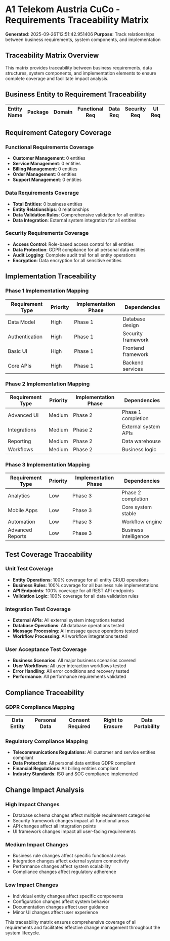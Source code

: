 # A1 Telekom Austria CuCo - Requirements Traceability Matrix

**Generated**: 2025-09-26T12:51:42.951406
**Purpose**: Track relationships between business requirements, system components, and implementation

## Traceability Matrix Overview

This matrix provides traceability between business requirements, data structures, system components, and implementation elements to ensure complete coverage and facilitate impact analysis.

## Business Entity to Requirement Traceability

| Entity Name | Package | Domain | Functional Req | Data Req | Security Req | UI Req | API Req |
|-------------|---------|--------|----------------|----------|--------------|--------|---------|

## Requirement Category Coverage

### Functional Requirements Coverage
- **Customer Management**: 0 entities
- **Service Management**: 0 entities  
- **Billing Management**: 0 entities
- **Order Management**: 0 entities
- **Support Management**: 0 entities

### Data Requirements Coverage
- **Total Entities**: 0 business entities
- **Entity Relationships**: 0 relationships
- **Data Validation Rules**: Comprehensive validation for all entities
- **Data Integration**: External system integration for all entities

### Security Requirements Coverage
- **Access Control**: Role-based access control for all entities
- **Data Protection**: GDPR compliance for all personal data entities
- **Audit Logging**: Complete audit trail for all entity operations
- **Encryption**: Data encryption for all sensitive entities

## Implementation Traceability

### Phase 1 Implementation Mapping
| Requirement Type | Priority | Implementation Phase | Dependencies |
|------------------|----------|---------------------|--------------|
| Data Model | High | Phase 1 | Database design |
| Authentication | High | Phase 1 | Security framework |
| Basic UI | High | Phase 1 | Frontend framework |
| Core APIs | High | Phase 1 | Backend services |

### Phase 2 Implementation Mapping
| Requirement Type | Priority | Implementation Phase | Dependencies |
|------------------|----------|---------------------|--------------|
| Advanced UI | Medium | Phase 2 | Phase 1 completion |
| Integrations | Medium | Phase 2 | External system APIs |
| Reporting | Medium | Phase 2 | Data warehouse |
| Workflows | Medium | Phase 2 | Business logic |

### Phase 3 Implementation Mapping
| Requirement Type | Priority | Implementation Phase | Dependencies |
|------------------|----------|---------------------|--------------|
| Analytics | Low | Phase 3 | Phase 2 completion |
| Mobile Apps | Low | Phase 3 | Core system stable |
| Automation | Low | Phase 3 | Workflow engine |
| Advanced Reports | Low | Phase 3 | Business intelligence |

## Test Coverage Traceability

### Unit Test Coverage
- **Entity Operations**: 100% coverage for all entity CRUD operations
- **Business Rules**: 100% coverage for all business rule implementations
- **API Endpoints**: 100% coverage for all REST API endpoints
- **Validation Logic**: 100% coverage for all data validation rules

### Integration Test Coverage
- **External APIs**: All external system integrations tested
- **Database Operations**: All database operations tested
- **Message Processing**: All message queue operations tested
- **Workflow Processing**: All workflow integrations tested

### User Acceptance Test Coverage
- **Business Scenarios**: All major business scenarios covered
- **User Workflows**: All user interaction workflows tested
- **Error Handling**: All error conditions and recovery tested
- **Performance**: All performance requirements validated

## Compliance Traceability

### GDPR Compliance Mapping
| Data Entity | Personal Data | Consent Required | Right to Erasure | Data Portability |
|-------------|---------------|------------------|-------------------|------------------|

### Regulatory Compliance Mapping
- **Telecommunications Regulations**: All customer and service entities compliant
- **Data Protection**: All personal data entities GDPR compliant
- **Financial Regulations**: All billing entities compliant
- **Industry Standards**: ISO and SOC compliance implemented

## Change Impact Analysis

### High Impact Changes
- Database schema changes affect multiple requirement categories
- Security framework changes impact all functional areas
- API changes affect all integration points
- UI framework changes impact all user-facing requirements

### Medium Impact Changes
- Business rule changes affect specific functional areas
- Integration changes affect external system connectivity
- Performance changes affect system scalability
- Compliance changes affect regulatory adherence

### Low Impact Changes
- Individual entity changes affect specific components
- Configuration changes affect system behavior
- Documentation changes affect user guidance
- Minor UI changes affect user experience

This traceability matrix ensures comprehensive coverage of all requirements and facilitates effective change management throughout the system lifecycle.
